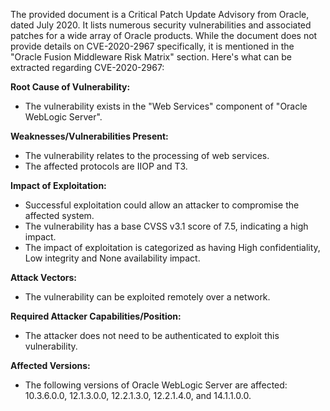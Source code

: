 The provided document is a Critical Patch Update Advisory from Oracle, dated July 2020. It lists numerous security vulnerabilities and associated patches for a wide array of Oracle products. While the document does not provide details on CVE-2020-2967 specifically, it is mentioned in the "Oracle Fusion Middleware Risk Matrix" section. Here's what can be extracted regarding CVE-2020-2967:

**Root Cause of Vulnerability:**
- The vulnerability exists in the "Web Services" component of "Oracle WebLogic Server".

**Weaknesses/Vulnerabilities Present:**
- The vulnerability relates to the processing of web services.
- The affected protocols are IIOP and T3.

**Impact of Exploitation:**
- Successful exploitation could allow an attacker to compromise the affected system.
- The vulnerability has a base CVSS v3.1 score of 7.5, indicating a high impact.
- The impact of exploitation is categorized as having High confidentiality, Low integrity and None availability impact.

**Attack Vectors:**
- The vulnerability can be exploited remotely over a network.

**Required Attacker Capabilities/Position:**
- The attacker does not need to be authenticated to exploit this vulnerability.

**Affected Versions:**
- The following versions of Oracle WebLogic Server are affected: 10.3.6.0.0, 12.1.3.0.0, 12.2.1.3.0, 12.2.1.4.0, and 14.1.1.0.0.